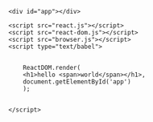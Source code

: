 <!DOCTYPE html>
<html lang="en">
<head>
	<meta charset="UTF-8">
	<title>react学习</title>
	<style>
	#app{
		background: #ccc;
	}
	</style>
</head>
<body>



	<div id="app"></div>

	<script src="react.js"></script>
	<script src="react-dom.js"></script>
	<script src="browser.js"></script>
	<script type="text/babel">


		ReactDOM.render(
		<h1>hello <span>world</span></h1>,
		document.getElementById('app')
		);


	</script>
</body>
</html>

